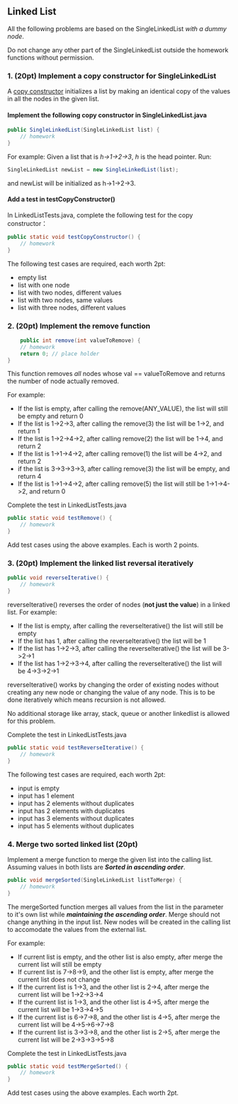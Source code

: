 ## Linked List

All the following problems are based on the SingleLinkedList *with a dummy node*. 

Do not change any other part of the SingleLinkedList outside the homework functions without permission.

### 1. (20pt) Implement a copy constructor for SingleLinkedList
A [copy constructor](https://www.baeldung.com/java-copy-constructor) initializes a list by making an identical copy of the values in all the nodes in the given list. 

#### Implement the following copy constructor in SingleLinkedList.java
```java
public SingleLinkedList(SingleLinkedList list) {
    // homework
}
```

For example:
Given a list that is  *h->1->2->3*, *h* is the head pointer. Run:
```java
SingleLinkedList newList = new SingleLinkedList(list);
```
and newList will be initialized as h->1->2->3.

#### Add a test in testCopyConstructor()
In LinkedListTests.java, complete the following test for the copy constructor：
```java
public static void testCopyConstructor() {
    // homework
}
```
The following test cases are required, each worth 2pt:
- empty list
- list with one node
- list with two nodes, different values
- list with two nodes, same values
- list with three nodes, different values

### 2. (20pt) Implement the remove function
```java
    public int remove(int valueToRemove) {
    // homework
    return 0; // place holder
}
```
This function removes *all* nodes whose val == valueToRemove and returns the number of node actually removed.

For example: 

- If the list is empty, after calling the remove(ANY_VALUE), the list will still be empty and return 0 
- If the list is 1->2->3, after calling the remove(3) the list will be 1->2, and return 1
- If the list is 1->2->4->2, after calling remove(2) the list will be 1->4, and return 2
- If the list is 1->1->4->2, after calling remove(1) the list will be 4->2, and return 2
- if the list is 3->3->3->3, after calling remove(3) the list will be empty, and return 4
- If the list is 1->1->4->2, after calling remove(5) the list will still be 1->1->4->2, and return 0

Complete the test in LinkedListTests.java
```java
public static void testRemove() {
    // homework
}
```

Add test cases using the above examples. Each is worth 2 points.

### 3. (20pt) Implement the linked list reversal iteratively
```java
public void reverseIterative() {
    // homework 
}
```

reverseIterative() reverses the order of nodes (**not just the value**) in a linked list. For example:

* If the list is empty, after calling the reverseIterative() the list will still be empty
* If the list has 1, after calling the reverseIterative() the list will be 1
* If the list has 1->2->3, after calling the reverseIterative() the list will be 3->2->1
* If the list has 1->2->3->4, after calling the reverseIterative() the list will be 4->3->2->1

reverseIterative() works by changing the order of existing nodes without creating any new node or changing the value of any node. This is to be done iteratively which means recursion is not allowed.

No additional storage like array, stack, queue or another linkedlist is allowed for this problem.

Complete the test in LinkedListTests.java
```java
public static void testReverseIterative() {
    // homework
}
```

The following test cases are required, each worth 2pt:

- input is empty
- input has 1 element
- input has 2 elements without duplicates
- input has 2 elements with duplicates
- input has 3 elements without duplicates
- input has 5 elements without duplicates

### 4. Merge two sorted linked list (20pt) 
Implement a merge function to merge the given list into the calling list. Assuming values in both lists are ***Sorted in ascending order***.
    
```java
public void mergeSorted(SingleLinkedList listToMerge) {
    // homework
}
```

The mergeSorted function merges all values from the list in the parameter to it's own list while ***maintaining the ascending order***. Merge should not change anything in the input list. New nodes will be created in the calling list to accomodate the values from the external list.

For example:

* If current list is empty, and the other list is also empty, after merge the current list will still be empty
* If current list is 7->8->9, and the other list is empty, after merge the current list does not change
* If the current list is 1->3, and the other list is 2->4, after merge the current list will be 1->2->3->4
* If the current list is 1->3, and the other list is 4->5, after merge the current list will be 1->3->4->5
* If the current list is 6->7->8, and the other list is 4->5, after merge the current list will be 4->5->6->7->8
* If the current list is 3->3->8, and the other list is 2->5, after merge the current list will be 2->3->3->5->8

Complete the test in LinkedListTests.java
```java
public static void testMergeSorted() {
    // homework
}
```

Add test cases using the above examples. Each worth 2pt.
